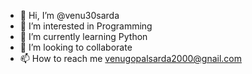 - 👋 Hi, I’m @venu30sarda
- 👀 I’m interested in Programming
- 🌱 I’m currently learning Python
- 💞️ I’m looking to collaborate 
- 📫 How to reach me venugopalsarda2000@gnail.com

<!---
venu30sarda/venu30sarda is a ✨ special ✨ repository because its `README.md` (this file) appears on your GitHub profile.
You can click the Preview link to take a look at your changes.
--->
